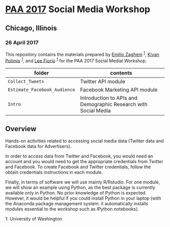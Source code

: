 # <a href = "http://www.populationassociation.org/sidebar/annual-meeting/" target ="_blank">PAA 2017</a> Social Media Workshop
## Chicago, Illinois
### 26 April 2017

This repository contains the materials prepared by <a href = "mailto:ezagheni@uw.edu" target ="_blank">Emilio Zagheni</a>
<sup>[1](#UW)</sup>, <a href = "mailto:kpolimis@uw.edu" target ="_blank">Kivan Polimis</a>
<sup>[1](#UW)</sup>, and <a href = "mailto:fiorio@uw.edu" target ="_blank">Lee Fiorio</a>
<sup>[1](#UW)</sup> for the PAA 2017 Social Medial Workshop.

folder | contents
---|---------
`Collect_Tweets` | Twitter API module
`Estimate_Facebook_Audience` | Facebook Marketing API module
`Intro` | Introduction to APIs and Demographic Research with Social Media

## Overview 

Hands-on activities related to accessing social media data (Twitter data and Facebook data for Advertisers). 

In order to access data from Twitter and Facebook, you would need an account and you would need to get the appropriate credentials from Twitter and Facebook. To create Facebook and Twitter credentials, follow the obtain credentials instructions in each module. 

Finally, in terms of software we will use mainly R/Rstudio. For one module, we will show an example using Python, as the best package is currently available only in Python. No prior knowledge of Python is expected. However, it would be helpful if you could install Python in your laptop (with the Anaconda package management system: it automatically installs modules essential to the workshop such as IPython notebooks). 


<a name="UW">1</a>: University of Washington  